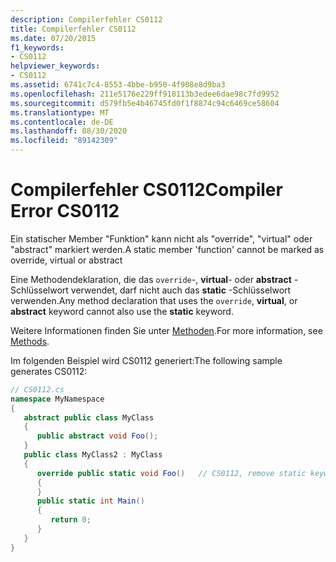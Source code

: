 ```yaml
---
description: Compilerfehler CS0112
title: Compilerfehler CS0112
ms.date: 07/20/2015
f1_keywords:
- CS0112
helpviewer_keywords:
- CS0112
ms.assetid: 6741c7c4-8553-4bbe-b950-4f908e8d9ba3
ms.openlocfilehash: 211e5176e229ff918113b3edee6dae98c7fd9952
ms.sourcegitcommit: d579fb5e4b46745fd0f1f8874c94c6469ce58604
ms.translationtype: MT
ms.contentlocale: de-DE
ms.lasthandoff: 08/30/2020
ms.locfileid: "89142309"
---
```

# <a name="compiler-error-cs0112"></a><span data-ttu-id="dc791-103">Compilerfehler CS0112</span><span class="sxs-lookup"><span data-stu-id="dc791-103">Compiler Error CS0112</span></span>
<span data-ttu-id="dc791-104">Ein statischer Member "Funktion" kann nicht als "override", "virtual" oder "abstract" markiert werden.</span><span class="sxs-lookup"><span data-stu-id="dc791-104">A static member 'function' cannot be marked as override, virtual or abstract</span></span>  
  
 <span data-ttu-id="dc791-105">Eine Methodendeklaration, die das `override`-, **virtual**- oder **abstract** -Schlüsselwort verwendet, darf nicht auch das **static** -Schlüsselwort verwenden.</span><span class="sxs-lookup"><span data-stu-id="dc791-105">Any method declaration that uses the `override`, **virtual**, or **abstract** keyword cannot also use the **static** keyword.</span></span>  
  
 <span data-ttu-id="dc791-106">Weitere Informationen finden Sie unter [Methoden](../programming-guide/classes-and-structs/methods.md).</span><span class="sxs-lookup"><span data-stu-id="dc791-106">For more information, see [Methods](../programming-guide/classes-and-structs/methods.md).</span></span>  
  
 <span data-ttu-id="dc791-107">Im folgenden Beispiel wird CS0112 generiert:</span><span class="sxs-lookup"><span data-stu-id="dc791-107">The following sample generates CS0112:</span></span>  
  
```csharp  
// CS0112.cs  
namespace MyNamespace  
{  
   abstract public class MyClass  
   {  
      public abstract void Foo();  
   }  
   public class MyClass2 : MyClass  
   {  
      override public static void Foo()   // CS0112, remove static keyword  
      {  
      }  
      public static int Main()  
      {  
         return 0;  
      }  
   }  
}  
```
